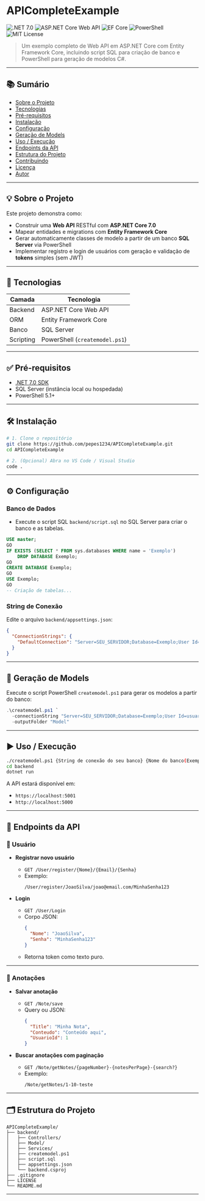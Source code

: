 # APICompleteExample

![.NET 7.0](https://img.shields.io/badge/.NET-7.0-blue) ![ASP.NET Core Web API](https://img.shields.io/badge/ASP.NET%20Core-Web%20API-green) ![EF Core](https://img.shields.io/badge/Entity%20Framework-Core-yellow) ![PowerShell](https://img.shields.io/badge/PowerShell-Script-blue) ![MIT License](https://img.shields.io/badge/License-MIT-lightgrey)

> Um exemplo completo de Web API em ASP.NET Core com Entity Framework Core, incluindo script SQL para criação de banco e PowerShell para geração de modelos C#.

---

## 📚 Sumário

- [Sobre o Projeto](#sobre-o-projeto)
- [Tecnologias](#tecnologias)
- [Pré-requisitos](#pré-requisitos)
- [Instalação](#instalação)
- [Configuração](#configuração)
- [Geração de Models](#geração-de-models)
- [Uso / Execução](#uso--execução)
- [Endpoints da API](#endpoints-da-api)
- [Estrutura do Projeto](#estrutura-do-projeto)
- [Contribuindo](#contribuindo)
- [Licença](#licença)
- [Autor](#autor)

---

## 💡 Sobre o Projeto

Este projeto demonstra como:

- Construir uma **Web API** RESTful com **ASP.NET Core 7.0**
- Mapear entidades e migrations com **Entity Framework Core**
- Gerar automaticamente classes de modelo a partir de um banco **SQL Server** via PowerShell
- Implementar registro e login de usuários com geração e validação de **tokens** simples (sem JWT)

---

## 🚀 Tecnologias

| Camada    | Tecnologia                    |
|-----------|-------------------------------|
| Backend   | ASP.NET Core Web API          |
| ORM       | Entity Framework Core         |
| Banco     | SQL Server                    |
| Scripting | PowerShell (`createmodel.ps1`)|

---

## ✅ Pré-requisitos

- [.NET 7.0 SDK](https://dotnet.microsoft.com/download)
- SQL Server (instância local ou hospedada)
- PowerShell 5.1+

---

## 🛠️ Instalação

```bash
# 1. Clone o repositório
git clone https://github.com/pepes1234/APICompleteExample.git
cd APICompleteExample

# 2. (Opcional) Abra no VS Code / Visual Studio
code .
```

---

## ⚙️ Configuração

### Banco de Dados

- Execute o script SQL `backend/script.sql` no SQL Server para criar o banco e as tabelas.

```sql
USE master;
GO
IF EXISTS (SELECT * FROM sys.databases WHERE name = 'Exemplo')
    DROP DATABASE Exemplo;
GO
CREATE DATABASE Exemplo;
GO
USE Exemplo;
GO
-- Criação de tabelas...
```

### String de Conexão

Edite o arquivo `backend/appsettings.json`:

```json
{
  "ConnectionStrings": {
    "DefaultConnection": "Server=SEU_SERVIDOR;Database=Exemplo;User Id=usuario;Password=senha;"
  }
}
```

---

## 🧱 Geração de Models

Execute o script PowerShell `createmodel.ps1` para gerar os modelos a partir do banco:

```powershell
.\createmodel.ps1 `
  -connectionString "Server=SEU_SERVIDOR;Database=Exemplo;User Id=usuario;Password=senha;" `
  -outputFolder "Model"
```

---

## ▶️ Uso / Execução

```bash
./createmodel.ps1 {String de conexão do seu banco} {Nome do banco(Exemplo)}
cd backend
dotnet run
```

A API estará disponível em:

- `https://localhost:5001`
- `http://localhost:5000`

---

## 📡 Endpoints da API

### 🔐 Usuário

- **Registrar novo usuário**
  - `GET /User/register/{Nome}/{Email}/{Senha}`
  - Exemplo:
    ```
    /User/register/JoaoSilva/joao@email.com/MinhaSenha123
    ```

- **Login**
  - `GET /User/Login`
  - Corpo JSON:
    ```json
    {
      "Nome": "JoaoSilva",
      "Senha": "MinhaSenha123"
    }
    ```
  - Retorna token como texto puro.

---

### 📝 Anotações

- **Salvar anotação**
  - `GET /Note/save`
  - Query ou JSON:
    ```json
    {
      "Title": "Minha Nota",
      "Conteudo": "Conteúdo aqui",
      "UsuarioId": 1
    }
    ```

- **Buscar anotações com paginação**
  - `GET /Note/getNotes/{pageNumber}-{notesPerPage}-{search?}`
  - Exemplo:
    ```
    /Note/getNotes/1-10-teste
    ```

---

## 🗂️ Estrutura do Projeto

```
APICompleteExample/
├── backend/
│   ├── Controllers/
│   ├── Model/
│   ├── Services/
│   ├── createmodel.ps1
│   ├── script.sql
│   ├── appsettings.json
│   └── backend.csproj
├── .gitignore
├── LICENSE
└── README.md
```

---
